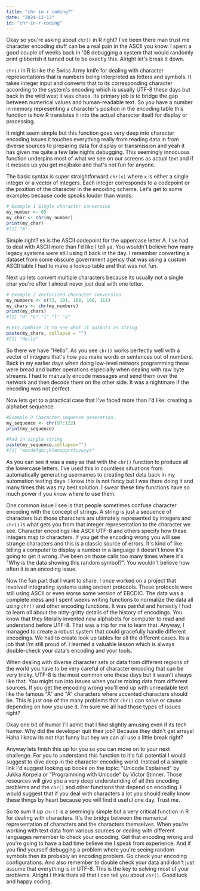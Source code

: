 ```yaml
---
title: "chr in r coding?"
date: "2024-12-13"
id: "chr-in-r-coding"
---
```


Okay so you're asking about `chr()` in R right? I've been there man trust me character encoding stuff can be a real pain in the ASCII you know. I spent a good couple of weeks back in '08 debugging a system that would randomly print gibberish it turned out to be exactly this. Alright let's break it down.

`chr()` in R is like the Swiss Army knife for dealing with character representations that is numbers being interpreted as letters and symbols. It takes integer input and converts that to its corresponding character according to the system's encoding which is usually UTF-8 these days but back in the wild west it was chaos. Its primary job is to bridge the gap between numerical values and human-readable text. So you have a number in memory representing a character's position in the encoding table this function is how R translates it into the actual character itself for display or processing.

It might seem simple but this function goes very deep into character encoding issues it touches everything really from reading data in from diverse sources to preparing data for display or transmission and yeah it has given me quite a few late nights debugging. This seemingly innocuous function underpins most of what we see on our screens as actual text and if it messes up you get mojibake and that's not fun for anyone.

The basic syntax is super straightforward `chr(x)` where `x` is either a single integer or a vector of integers. Each integer corresponds to a codepoint or the position of the character in the encoding scheme. Let's get to some examples because code speaks louder than words:

```r
# Example 1 Single character conversion
my_number <- 65
my_char <- chr(my_number)
print(my_char)
#[1] "A"
```

Simple right? `65` is the ASCII codepoint for the uppercase letter A. I've had to deal with ASCII more than I'd like I tell ya. You wouldn't believe how many legacy systems were still using it back in the day. I remember converting a dataset from some obscure government agency that was using a custom ASCII table I had to make a lookup table and that was not fun.

Next up lets convert multiple characters because its usually not a single char you're after I almost never just deal with one letter.

```r
# Example 2 Vectorized character conversion
my_numbers <- c(72, 101, 108, 108, 111)
my_chars <- chr(my_numbers)
print(my_chars)
#[1] "H" "e" "l" "l" "o"

#Lets combine it to see what it outputs as string
paste(my_chars, collapse = "")
#[1] "Hello"
```

So there we have "Hello". As you see `chr()` works perfectly well with a vector of integers that's how you make words or sentences out of numbers. Back in my earlier days when doing low-level network programming these were bread and butter operations especially when dealing with raw byte streams. I had to manually encode messages and send them over the network and then decode them on the other side. It was a nightmare if the encoding was not perfect.

Now lets get to a practical case that I've faced more than I'd like: creating a alphabet sequence.
```r
#Example 3 Character sequence generation.
my_sequence <- chr(97:122)
print(my_sequence)

#And in single string
paste(my_sequence,collapse="")
#[1] "abcdefghijklmnopqrstuvwxyz"

```

As you can see it was a easy as that with the `chr()` function to produce all the lowercase letters. I've used this in countless situations from automatically generating usernames to creating test data back in my automation testing days. I know this is not fancy but I was there doing it and many times this was my best solution. I swear these tiny functions have so much power if you know where to use them.

One common issue I see is that people sometimes confuse character encoding with the concept of strings. A string is just a sequence of characters but those characters are ultimately represented by integers and `chr()` is what gets you from that integer representation to the character we see. Character encodings like ASCII UTF-8 and others specify how these integers map to characters. If you get the encoding wrong you will see strange characters and this is a classic source of errors. It's kind of like telling a computer to display a number in a language it doesn't know it's going to get it wrong. I've been on those calls too many times where it's "Why is the data showing this random symbol?". You wouldn't believe how often it is an encoding issue.

Now the fun part that I want to share. I once worked on a project that involved integrating systems using ancient protocols. These protocols were still using ASCII or even worse some version of EBCDIC. The data was a complete mess and I spent weeks writing functions to normalize the data all using `chr()` and other encoding functions. It was painful and honestly I had to learn all about the nitty-gritty details of the history of encodings. You know that they literally invented new alphabets for computer to read and understand before UTF-8. That was a trip for me to learn that. Anyway, I managed to create a robust system that could gracefully handle different encodings. We had to create look up tables for all the different cases. Its a job that i'm still proud of. I learned a valuable lesson which is always double-check your data's encoding and your tools.

When dealing with diverse character sets or data from different regions of the world you have to be very careful of character encoding that can be very tricky. UTF-8 is the most common one these days but it wasn't always like that. You might run into issues when you're mixing data from different sources. If you get the encoding wrong you'll end up with unreadable text like the famous "Â" and "Ã" characters where accented characters should be. This is just one of the many problems that `chr()` can solve or cause depending on how you use it. I'm sure we all had those types of issues right?

Okay one bit of humor I’ll admit that I find slightly amusing even if its tech humor. Why did the developer quit their job? Because they didn't get arrays! Haha I know its not that funny but hey we can all use a little break right?

Anyway lets finish this up for you so you can move on to your next challenge. For you to understand this function to it's full potential I would suggest to dive deep in the character encoding world. Instead of a simple link I'd suggest looking up books on the topic: "Unicode Explained" by Jukka Korpela or "Programming with Unicode" by Victor Stinner. Those resources will give you a very deep understanding of all this encoding problems and the `chr()` and other functions that depend on encoding. I would suggest that if you deal with characters a lot you should really know these things by heart because you will find it useful one day. Trust me.

So to sum it up `chr()` is a seemingly simple but a very critical function in R for dealing with characters. It's the bridge between the numerical representation of characters and the characters themselves. When you're working with text data from various sources or dealing with different languages remember to check your encoding. Get that encoding wrong and you're going to have a bad time believe me I speak from experience. And if you find yourself debugging a problem where you're seeing random symbols then its probably an encoding problem. Go check your encoding configurations. And also remember to double check your data and don't just assume that everything is in UTF-8. This is the key to solving most of your problems. Alright I think thats all that I can tell you about `chr()`. Good luck and happy coding.
